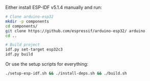 Either install ESP-IDF v5.1.4 manually and run:
```bash
# Clone arduino-esp32
mkdir -p components
cd components/
git clone https://github.com/espressif/arduino-esp32/ arduino
cd ..

# Build project
idf.py set-target esp32c3
idf.py build
```

Or use the setup scripts for everything:
```bash
./setup-esp-idf.sh && ./install-deps.sh && ./build.sh
```

